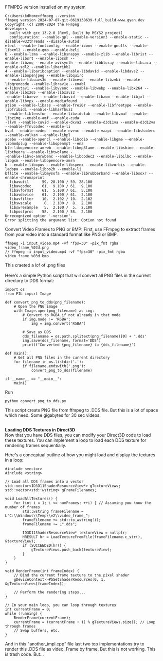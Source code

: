 FFMPEG version installed on my system

```
C:\Users\kdhome>ffmpeg --version
ffmpeg version 2024-07-07-git-0619138639-full_build-www.gyan.dev Copyright (c) 2000-2024 the FFmpeg
developers
  built with gcc 13.2.0 (Rev5, Built by MSYS2 project)
  configuration: --enable-gpl --enable-version3 --enable-static --disable-w32threads --disable-autod
etect --enable-fontconfig --enable-iconv --enable-gnutls --enable-libxml2 --enable-gmp --enable-bzli
b --enable-lzma --enable-libsnappy --enable-zlib --enable-librist --enable-libsrt --enable-libssh --
enable-libzmq --enable-avisynth --enable-libbluray --enable-libcaca --enable-sdl2 --enable-libaribb2
4 --enable-libaribcaption --enable-libdav1d --enable-libdavs2 --enable-libopenjpeg --enable-libquirc
 --enable-libuavs3d --enable-libxevd --enable-libzvbi --enable-libqrencode --enable-librav1e --enabl
e-libsvtav1 --enable-libvvenc --enable-libwebp --enable-libx264 --enable-libx265 --enable-libxavs2 -
-enable-libxeve --enable-libxvid --enable-libaom --enable-libjxl --enable-libvpx --enable-mediafound
ation --enable-libass --enable-frei0r --enable-libfreetype --enable-libfribidi --enable-libharfbuzz
--enable-liblensfun --enable-libvidstab --enable-libvmaf --enable-libzimg --enable-amf --enable-cuda
-llvm --enable-cuvid --enable-dxva2 --enable-d3d11va --enable-d3d12va --enable-ffnvcodec --enable-li
bvpl --enable-nvdec --enable-nvenc --enable-vaapi --enable-libshaderc --enable-vulkan --enable-libpl
acebo --enable-opencl --enable-libcdio --enable-libgme --enable-libmodplug --enable-libopenmpt --ena
ble-libopencore-amrwb --enable-libmp3lame --enable-libshine --enable-libtheora --enable-libtwolame -
-enable-libvo-amrwbenc --enable-libcodec2 --enable-libilbc --enable-libgsm --enable-libopencore-amrn
b --enable-libopus --enable-libspeex --enable-libvorbis --enable-ladspa --enable-libbs2b --enable-li
bflite --enable-libmysofa --enable-librubberband --enable-libsoxr --enable-chromaprint
  libavutil      59. 28.100 / 59. 28.100
  libavcodec     61.  9.100 / 61.  9.100
  libavformat    61.  5.100 / 61.  5.100
  libavdevice    61.  2.100 / 61.  2.100
  libavfilter    10.  2.102 / 10.  2.102
  libswscale      8.  2.100 /  8.  2.100
  libswresample   5.  2.100 /  5.  2.100
  libpostproc    58.  2.100 / 58.  2.100
Unrecognized option '-version'.
Error splitting the argument list: Option not found
```

Convert Video Frames to PNG or BMP: First, use FFmpeg to extract frames from your video into a standard format like PNG or BMP.

```
ffmpeg -i input_video.mp4 -vf "fps=30" -pix_fmt rgba video_frame_%03d.png
// ffmpeg -i input_video.mp4 -vf "fps=30" -pix_fmt rgba video_frame_%03d.bmp
```

This craeted a lof of .png files
<br /><br />
Here's a simple Python script that will convert all PNG files in the current directory to DDS format:

```
import os
from PIL import Image

def convert_png_to_dds(png_filename):
    # Open the PNG image
    with Image.open(png_filename) as img:
        # Convert to RGBA if not already in that mode
        if img.mode != 'RGBA':
            img = img.convert('RGBA')
        
        # Save as DDS
        dds_filename = os.path.splitext(png_filename)[0] + '.dds'
        img.save(dds_filename, format='DDS')
        print(f"Converted {png_filename} to {dds_filename}")

def main():
    # Get all PNG files in the current directory
    for filename in os.listdir('.'):
        if filename.endswith('.png'):
            convert_png_to_dds(filename)

if __name__ == "__main__":
    main()
```
Run
```
python convert_png_to_dds.py
```
This script create PNG file from ffmpeg to .DDS file. But this is a lot of space which need. Some gigabytes for 30 sec videos.
<br /> <br />

<b>Loading DDS Textures in Direct3D </b> <br />
Now that you have DDS files, you can modify your Direct3D code to load these textures. You can implement a loop to load each DDS texture for rendering frames sequentially.

Here's a conceptual outline of how you might load and display the textures in a loop:

```
#include <vector>
#include <string>

// Load all DDS frames into a vector
std::vector<ID3D11ShaderResourceView*> gTextureViews;
std::vector<std::wstring> gFrameFilenames;

void LoadAllTextures() {
    for (int i = 1; i <= numFrames; ++i) { // Assuming you know the number of frames
        std::wstring frameFilename = L"C:\\Windows\\Temp\\v2\\video_frame_";
        frameFilename += std::to_wstring(i);
        frameFilename += L".dds";
        
        ID3D11ShaderResourceView* textureView = nullptr;
        HRESULT hr = LoadTextureFromFile(frameFilename.c_str(), &textureView);
        if (SUCCEEDED(hr)) {
            gTextureViews.push_back(textureView);
        }
    }
}

void RenderFrame(int frameIndex) {
    // Bind the current frame texture to the pixel shader
    gDeviceContext->PSSetShaderResources(0, 1, &gTextureViews[frameIndex]);
    
    // Perform the rendering steps...
}

// In your main loop, you can loop through textures
int currentFrame = 0;
while (running) {
    RenderFrame(currentFrame);
    currentFrame = (currentFrame + 1) % gTextureViews.size(); // Loop through frames
    // Swap buffers, etc.
}
```

And in this "another_impl.cpp" file last two top implementations try to render this .DDS file as video. Frame by frame. But this is not working. This is trash code. But... 
